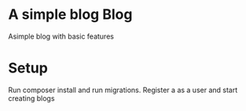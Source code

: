 # A simple blog Blog
Asimple blog with basic features 
# Setup
Run composer install and run migrations.
Register a as a user and start creating blogs
